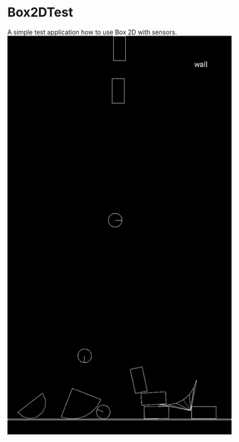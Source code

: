 # Box2DTest
A simple test application how to use Box 2D with sensors.
![alt tag](https://github.com/landroo/Box2DTest/blob/master/screen.png)